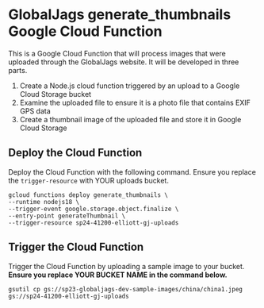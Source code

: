 # GlobalJags generate_thumbnails Google Cloud Function
This is a Google Cloud Function that will process images that were uploaded through the GlobalJags website. It will be developed in three parts.

1. Create a Node.js cloud function triggered by an upload to a Google Cloud Storage bucket
2. Examine the uploaded file to ensure it is a photo file that contains EXIF GPS data
3. Create a thumbnail image of the uploaded file and store it in Google Cloud Storage

## Deploy the Cloud Function
Deploy the Cloud Function with the following command. Ensure you replace the `trigger-resource` with YOUR uploads bucket.

```
gcloud functions deploy generate_thumbnails \
--runtime nodejs18 \
--trigger-event google.storage.object.finalize \
--entry-point generateThumbnail \
--trigger-resource sp24-41200-elliott-gj-uploads
```

## Trigger the Cloud Function
Trigger the Cloud Function by uploading a sample image to your bucket. **Ensure you replace YOUR BUCKET NAME in the command below.**

```
gsutil cp gs://sp23-globaljags-dev-sample-images/china/china1.jpeg gs://sp24-41200-elliott-gj-uploads
```